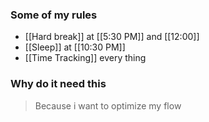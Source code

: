 ### Some of my rules
- [[Hard break]] at [[5:30 PM]] and [[12:00]]
- [[Sleep]] at [[10:30 PM]]
- [[Time Tracking]] every thing
### Why do it need this
> Because i want to optimize my flow
